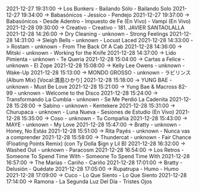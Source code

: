 2021-12-27 19:31:00 -> Los Bunkers - Bailando Sólo - Bailando Solo
2021-12-27 19:34:00 -> Babasónicos - Jessico - Pendejo
2021-12-27 19:37:00 -> Babasónicos - Desde Adentro - Impuesto de Fe (En Vivo) - Vampi (En Vivo)
2021-12-28 09:30:00 -> Creativo - Creativo - 181. JAVIER SANTAOLALLA
2021-12-28 14:26:00 -> Dry Cleaning - unknown - Strong Feelings
2021-12-28 14:31:00 -> Sleigh Bells - unknown - Locust Laced
2021-12-28 14:33:00 -> Rostam - unknown - From The Back Of A Cab
2021-12-28 14:36:00 -> Mitski - unknown - Working for the Knife
2021-12-28 14:37:00 -> Lido Pimienta - unknown - Te Queria
2021-12-28 15:04:00 -> Cartas a Felice - unknown - El Zope
2021-12-28 15:08:00 -> Kelly Lee Owens - unknown - Wake-Up
2021-12-28 15:13:00 -> MONDO GROSSO - unknown - ラビリンス (Album Mix) [Vocal:満島ひかり]
2021-12-28 15:18:00 -> YUNG BAE - unknown - Must Be Love
2021-12-28 15:21:00 -> Yung Bae & Macross 82-99 - unknown - Welcome to the Disco
2021-12-28 15:24:00 -> Transformando La Cumbia - unknown - Se Me Perdió La Cadenita
2021-12-28 15:28:00 -> Sabino - unknown - Kentekere
2021-12-28 15:31:00 -> Churupaca - unknown - Luna Nueva - Sesiones de Estudio (En Vivo)
2021-12-28 15:35:00 -> Coso - unknown - Tu Compañia
2021-12-28 15:43:00 -> MAYE - unknown - My Love
2021-12-28 15:47:00 -> Bratty - unknown - Honey, No Estás
2021-12-28 15:51:00 -> Rita Payés - unknown - Nunca vas a comprender
2021-12-28 15:58:00 -> Thundercat - unknown - Fair Chance (Floating Points Remix) (con Ty Dolla $ign y Lil B)
2021-12-28 16:32:00 -> Washed Out - unknown - Paracosm
2021-12-28 16:54:00 -> Los Retros - Someone To Spend Time With - Someone To Spend Time With
2021-12-28 16:57:00 -> The Marías - Cariño - Cariño
2021-12-28 17:01:00 -> Bratty - Delusión - Quédate
2021-12-28 17:05:00 -> Rupatrupa - Humo - Humo
2021-12-28 17:09:00 -> Cuco - Lo Que Siento - Lo Que Siento
2021-12-28 17:14:00 -> Ramona - La Segunda Luz Del Día - Tristes Ojos
